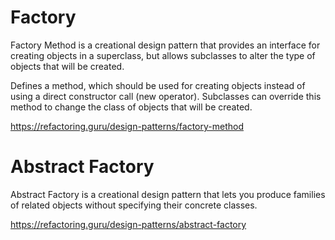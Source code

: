 # Factory

Factory Method is a creational design pattern that provides an interface for creating objects in a superclass, but allows subclasses to alter the type of objects that will be created.

Defines a method, which should be used for creating objects instead of using a direct constructor call (new operator). Subclasses can override this method to change the class of objects that will be created.

https://refactoring.guru/design-patterns/factory-method

# Abstract Factory

Abstract Factory is a creational design pattern that lets you produce families of related objects without specifying their concrete classes.

https://refactoring.guru/design-patterns/abstract-factory